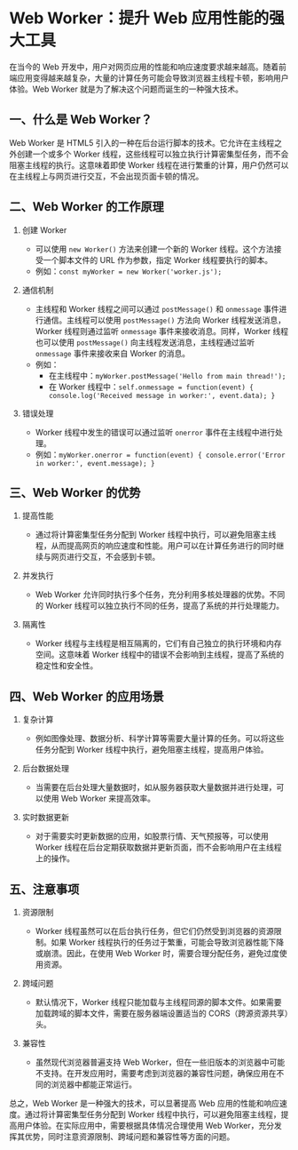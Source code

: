 # Web Worker：提升 Web 应用性能的强大工具

在当今的 Web 开发中，用户对网页应用的性能和响应速度要求越来越高。随着前端应用变得越来越复杂，大量的计算任务可能会导致浏览器主线程卡顿，影响用户体验。Web Worker 就是为了解决这个问题而诞生的一种强大技术。

## 一、什么是 Web Worker？

Web Worker 是 HTML5 引入的一种在后台运行脚本的技术。它允许在主线程之外创建一个或多个 Worker 线程，这些线程可以独立执行计算密集型任务，而不会阻塞主线程的执行。这意味着即使 Worker 线程在进行繁重的计算，用户仍然可以在主线程上与网页进行交互，不会出现页面卡顿的情况。

## 二、Web Worker 的工作原理

1. 创建 Worker
   - 可以使用 `new Worker()` 方法来创建一个新的 Worker 线程。这个方法接受一个脚本文件的 URL 作为参数，指定 Worker 线程要执行的脚本。
   - 例如：`const myWorker = new Worker('worker.js');`

2. 通信机制
   - 主线程和 Worker 线程之间可以通过 `postMessage()` 和 `onmessage` 事件进行通信。主线程可以使用 `postMessage()` 方法向 Worker 线程发送消息，Worker 线程则通过监听 `onmessage` 事件来接收消息。同样，Worker 线程也可以使用 `postMessage()` 向主线程发送消息，主线程通过监听 `onmessage` 事件来接收来自 Worker 的消息。
   - 例如：
     - 在主线程中：`myWorker.postMessage('Hello from main thread!');`
     - 在 Worker 线程中：`self.onmessage = function(event) { console.log('Received message in worker:', event.data); }`

3. 错误处理
   - Worker 线程中发生的错误可以通过监听 `onerror` 事件在主线程中进行处理。
   - 例如：`myWorker.onerror = function(event) { console.error('Error in worker:', event.message); }`

## 三、Web Worker 的优势

1. 提高性能
   - 通过将计算密集型任务分配到 Worker 线程中执行，可以避免阻塞主线程，从而提高网页的响应速度和性能。用户可以在计算任务进行的同时继续与网页进行交互，不会感到卡顿。

2. 并发执行
   - Web Worker 允许同时执行多个任务，充分利用多核处理器的优势。不同的 Worker 线程可以独立执行不同的任务，提高了系统的并行处理能力。

3. 隔离性
   - Worker 线程与主线程是相互隔离的，它们有自己独立的执行环境和内存空间。这意味着 Worker 线程中的错误不会影响到主线程，提高了系统的稳定性和安全性。

## 四、Web Worker 的应用场景

1. 复杂计算
   - 例如图像处理、数据分析、科学计算等需要大量计算的任务。可以将这些任务分配到 Worker 线程中执行，避免阻塞主线程，提高用户体验。

2. 后台数据处理
   - 当需要在后台处理大量数据时，如从服务器获取大量数据并进行处理，可以使用 Web Worker 来提高效率。

3. 实时数据更新
   - 对于需要实时更新数据的应用，如股票行情、天气预报等，可以使用 Worker 线程在后台定期获取数据并更新页面，而不会影响用户在主线程上的操作。

## 五、注意事项

1. 资源限制
   - Worker 线程虽然可以在后台执行任务，但它们仍然受到浏览器的资源限制。如果 Worker 线程执行的任务过于繁重，可能会导致浏览器性能下降或崩溃。因此，在使用 Web Worker 时，需要合理分配任务，避免过度使用资源。

2. 跨域问题
   - 默认情况下，Worker 线程只能加载与主线程同源的脚本文件。如果需要加载跨域的脚本文件，需要在服务器端设置适当的 CORS（跨源资源共享）头。

3. 兼容性
   - 虽然现代浏览器普遍支持 Web Worker，但在一些旧版本的浏览器中可能不支持。在开发应用时，需要考虑到浏览器的兼容性问题，确保应用在不同的浏览器中都能正常运行。

总之，Web Worker 是一种强大的技术，可以显著提高 Web 应用的性能和响应速度。通过将计算密集型任务分配到 Worker 线程中执行，可以避免阻塞主线程，提高用户体验。在实际应用中，需要根据具体情况合理使用 Web Worker，充分发挥其优势，同时注意资源限制、跨域问题和兼容性等方面的问题。